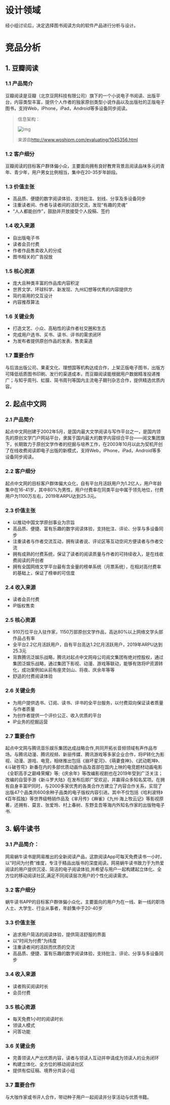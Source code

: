 # 设计领域

经小组讨论后，决定选择图书阅读方向的软件产品进行分析与设计。

# 竞品分析

## 1. 豆瓣阅读

### 1.1 产品简介

豆瓣阅读是豆瓣（北京豆网科技有限公司）旗下的一个小说电子书阅读、出版平台，内容类型丰富，提供个人作者的独家原创类型小说作品以及出版社的正版电子图书，支持Web，iPhone，iPad，Android等多设备同步阅读。

> 信息架构：
>
> ![img](https://s1.ax1x.com/2020/09/19/wIUjw8.png)
>
> 来源自<http://www.woshipm.com/evaluating/1045356.html>

### 1.2 客户细分

豆瓣阅读的目标客户群体偏小众，主要面向拥有良好教育背景且阅读品味多元的青年、青少年，用户男女比例相当，集中在20-35岁年龄段。

### 1.3 价值主张

- 高品质、便捷的数字阅读体验，支持批注、划线、分享及多设备同步
- 注重读者间、作者与读者间的活跃交流，发现“有趣的灵魂”
- “人人都能创作”，鼓励并开放接受个人投稿、签约

### 1.4 收入来源

- 自出版电子书
- 读者会员付费
- 作者作品售卖收入的分成
- 图书相关的广告投放

### 1.5 核心资源

- 庞大且种类丰富的作品库内容积淀
- 世界文学、环球科学、新发现、九州幻想等优秀的内容提供方
- 简约易用的交互设计
- 内容推荐算法

### 1.6 关键业务

- 打造文艺、小众、高粘性的读作者社交圈和生态
- 完成用户选书、买书、读书、评书的需求闭环
- 为发布者提供原创作品的发表、售卖渠道

### 1.7 重要合作

与后浪出版公司、果麦文化、理想国等机构达成合作，上架正版电子图书，出版方可降低纸质图书印刷、发行的渠道成本，而豆瓣阅读能根据用户数据精准投递推广；与知乎周刊、虹膜、简书周刊等国内主流电子期刊杂志合作，提供精选优质内容。

## 2. 起点中文网

### 2.1 产品简介

起点中文网创建于2002年5月，是国内最大文学阅读与写作平台之一，是国内领先的原创文学门户网站平台，隶属于国内最大的数字内容综合平台——阅文集团旗下，长期致力于原创文学作者的挖掘与培养工作，在2003年10月以此为契机开创了在线收费阅读即电子出版的新模式，支持Web，iPhone，iPad，Android等多设备同步阅读。

### 2.2 客户细分

起点中文网的目标客户群体偏大众化，自有平台月活跃用户为1.2亿人，用户年龄集中在16-41岁，其中80%为男性，用户付费率在同类平台中属于领先地位，付费用户为1100万左右，2019年ARPU达到25.3元。

### 2.3 价值主张

- 以推动中国文学原创事业为宗旨
- 高品质、便捷、富有乐趣的数字阅读体验，支持批注、评论、分享与多设备同步
- 注重读者与作者交流互动，拥有读者说、评论区等互动空间方便读者与作者交流
- 拥有成熟的付费系统，保证了读者的阅读质量与作者的可持续收入，是在线收费阅读的开创者
- 拥有全国网络文学平台最有含金量的榜单系统（月票系统），在相对高付费率的基础上，保证了榜单的可信度

### 2.4 收入来源

- 读者会员付费
- IP版权售卖

### 2.5 核心资源

- 910万位平台入驻作家，1150万部原创文学作品，高达80%以上网络文学头部作品占有率
- 全平台2.2亿月活跃用户，自有平台高达1.2亿月活跃用户，2019年ARPU达到25.3元
- 背靠腾讯泛娱乐战略，腾讯对起点中文网母公司阅文集团有绝对控股权，通过集团泛娱乐战略，通过集团下影视、动漫、游戏等联动，能够有效将IP资源转化，成功案例如从前有座灵剑山、将夜、庆余年等等
- 舒适的付费阅读体验

### 2.6 关键业务

- 为用户提供选书、订阅、读书、评书的全平台服务，以付费双向保证读者质量与作者质量
- 为创作者提供一个评价公正、收入优质的平台
- IP业务的挖掘运营

### 2.7 重要合作

起点中文网与腾讯音乐娱乐集团达成战略合作,共同开拓长音频领域有声作品市场。与腾讯动漫、腾讯视频、新丽传媒、腾讯游戏等多家企业合作，将IP转化为影视、动漫、游戏、电竞，相继推出包括《崩坏星河》、《萌妻食神》、《武动乾坤》、《斗破苍穹》新番在内的多部优质动画作品及首部在国内上映的电竞题材动画电影《全职高手之巅峰荣耀》等;《庆余年》等改编影视剧也在2019年受到广泛关注；改编的自营手游《新斗罗大陆》在发布后即广受欢迎，并赢得众多知名奖项。在拥有自身丰富IP同时，与2000多家优秀的各类合作方建立了内容合作关系，实现了出版47个品类共600余种子品类的电子版权内容引进。其中不仅包括《哈利波特》《百年孤独》等世界级畅销作品及《芈月传》《麻雀》《九州·海上牧云记》等影视原著，还拥有、莫言、张爱玲、村上春树、东野圭吾等海内外知名作家的出版物电子书.

## 3. 蜗牛读书

### 3.1 产品简介：
网易蜗牛读书是网易推出的全新阅读产品，这款阅读App可每天免费读书一小时，以“时间为付费”维度，专注于精品出版书的深度阅读。网易蜗牛读书致力于为热爱阅读的用户提供沉浸、简洁的电子阅读体验,并希望与用户一起构建起立体化、全方位的移动阅读社区,满足不同阅读层次用户的个性化阅读需求。

### 3.2 客户细分
蜗牛读书APP的目标客户群体偏小众化，主要面向的用户为在一线、新一线的职场人士、大学生、行业从事者，年龄集中于20-40岁

### 3.3 价值主张

- 追求用户简洁的阅读体验，提供简洁舒服的界面
- 以“时间为付费”为纬度
- 注重读者间的活跃而优质的交流
- 高品质、便捷、富有乐趣的数字阅读体验，支持批注、评论、分享与多设备同步

### 3.4 收入来源

- 读者购买阅读时长
- 会员付费

### 3.5 核心资源

- 每天免费1小时的阅读时长
- 领读人模式
- 问答功能

### 3.6 关键业务

- 完善领读人产出优质内容，读者与领读人互动并申请成为领读人的业务闭环
- 构建立体化、全方位的移动阅读社区
- 提供有偿征稿、境界分共读小组

### 3.7 重要合作
与大咖作家或书评人合作，带动种子用户一起阅读并分享活动与优质书籍。